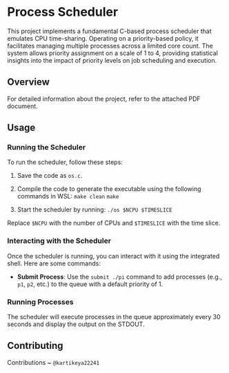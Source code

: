 # Process Scheduler

This project implements a fundamental C-based process scheduler that emulates CPU time-sharing. Operating on a priority-based policy, it facilitates managing multiple processes across a limited core count. The system allows priority assignment on a scale of 1 to 4, providing statistical insights into the impact of priority levels on job scheduling and execution.

## Overview

For detailed information about the project, refer to the attached PDF document.

## Usage

### Running the Scheduler

To run the scheduler, follow these steps:

1. Save the code as `os.c`.
2. Compile the code to generate the executable using the following commands in WSL:
```make clean```
```make```

3. Start the scheduler by running:
```./os $NCPU $TIMESLICE```

Replace `$NCPU` with the number of CPUs and `$TIMESLICE` with the time slice.

### Interacting with the Scheduler

Once the scheduler is running, you can interact with it using the integrated shell. Here are some commands:

- **Submit Process**: Use the `submit ./pi` command to add processes (e.g., `p1`, `p2`, etc.) to the queue with a default priority of 1.

### Running Processes

The scheduler will execute processes in the queue approximately every 30 seconds and display the output on the STDOUT.

## Contributing

Contributions ~ ```@kartikeya22241```
